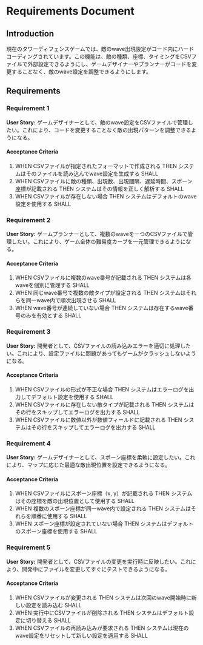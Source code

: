 # Requirements Document

## Introduction

現在のタワーディフェンスゲームでは、敵のwave出現設定がコード内にハードコーディングされています。この機能は、敵の種類、座標、タイミングをCSVファイルで外部設定できるようにし、ゲームデザイナーやプランナーがコードを変更することなく、敵のwave設定を調整できるようにします。

## Requirements

### Requirement 1

**User Story:** ゲームデザイナーとして、敵のwave設定をCSVファイルで管理したい。これにより、コードを変更することなく敵の出現パターンを調整できるようになる。

#### Acceptance Criteria

1. WHEN CSVファイルが指定されたフォーマットで作成される THEN システムはそのファイルを読み込んでwave設定を生成する SHALL
2. WHEN CSVファイルに敵の種類、出現数、出現間隔、遅延時間、スポーン座標が記載される THEN システムはその情報を正しく解析する SHALL
3. WHEN CSVファイルが存在しない場合 THEN システムはデフォルトのwave設定を使用する SHALL

### Requirement 2

**User Story:** ゲームプランナーとして、複数のwaveを一つのCSVファイルで管理したい。これにより、ゲーム全体の難易度カーブを一元管理できるようになる。

#### Acceptance Criteria

1. WHEN CSVファイルに複数のwave番号が記載される THEN システムは各waveを個別に管理する SHALL
2. WHEN 同じwave番号で複数の敵タイプが設定される THEN システムはそれらを同一wave内で順次出現させる SHALL
3. WHEN wave番号が連続していない場合 THEN システムは存在するwave番号のみを有効とする SHALL

### Requirement 3

**User Story:** 開発者として、CSVファイルの読み込みエラーを適切に処理したい。これにより、設定ファイルに問題があってもゲームがクラッシュしないようになる。

#### Acceptance Criteria

1. WHEN CSVファイルの形式が不正な場合 THEN システムはエラーログを出力してデフォルト設定を使用する SHALL
2. WHEN CSVファイルに存在しない敵タイプが記載される THEN システムはその行をスキップしてエラーログを出力する SHALL
3. WHEN CSVファイルに数値以外が数値フィールドに記載される THEN システムはその行をスキップしてエラーログを出力する SHALL

### Requirement 4

**User Story:** ゲームデザイナーとして、スポーン座標を柔軟に設定したい。これにより、マップに応じた最適な敵出現位置を設定できるようになる。

#### Acceptance Criteria

1. WHEN CSVファイルにスポーン座標（x, y）が記載される THEN システムはその座標を敵の出現位置として使用する SHALL
2. WHEN 複数のスポーン座標が同一wave内で設定される THEN システムはそれらを順番に使用する SHALL
3. WHEN スポーン座標が設定されていない場合 THEN システムはデフォルトのスポーン座標を使用する SHALL

### Requirement 5

**User Story:** 開発者として、CSVファイルの変更を実行時に反映したい。これにより、開発中にファイルを変更してすぐにテストできるようになる。

#### Acceptance Criteria

1. WHEN CSVファイルが変更される THEN システムは次回のwave開始時に新しい設定を読み込む SHALL
2. WHEN 実行中にCSVファイルが削除される THEN システムはデフォルト設定に切り替える SHALL
3. WHEN CSVファイルの再読み込みが要求される THEN システムは現在のwave設定をリセットして新しい設定を適用する SHALL